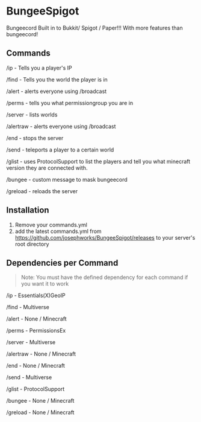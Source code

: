 # BungeeSpigot
Bungeecord Built in to Bukkit/ Spigot / Paper!!! With more features than bungeecord!

## Commands

/ip - Tells you a player's IP

/find - Tells you the world the player is in

/alert - alerts everyone using /broadcast

/perms - tells you what permissiongroup you are in

/server - lists worlds

/alertraw - alerts everyone using /broadcast

/end - stops the server

/send - teleports a player to a certain world

/glist - uses ProtocolSupport to list the players and tell you what minecraft version they are connected with.

/bungee - custom message to mask bungeecord

/greload - reloads the server

## Installation

1. Remove your commands.yml
2. add the latest commands.yml from https://github.com/josephworks/BungeeSpigot/releases to your server's root directory

## Dependencies per Command

> Note: You must have the defined dependency for each command if you want it to work

/ip - Essentials(X)GeoIP

/find - Multiverse

/alert - None / Minecraft

/perms - PermissionsEx

/server - Multiverse

/alertraw - None / Minecraft

/end - None / Minecraft

/send - Multiverse

/glist - ProtocolSupport

/bungee - None / Minecraft

/greload - None / Minecraft
